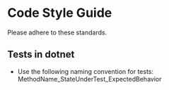 # Code Style Guide
Please adhere to these standards.

## Tests in dotnet

- Use the following naming convention for tests: MethodName_StateUnderTest_ExpectedBehavior
